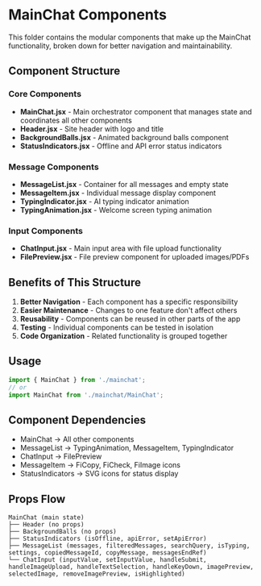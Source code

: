 # MainChat Components

This folder contains the modular components that make up the MainChat functionality, broken down for better navigation and maintainability.

## Component Structure

### Core Components

- **MainChat.jsx** - Main orchestrator component that manages state and coordinates all other components
- **Header.jsx** - Site header with logo and title
- **BackgroundBalls.jsx** - Animated background balls component
- **StatusIndicators.jsx** - Offline and API error status indicators

### Message Components

- **MessageList.jsx** - Container for all messages and empty state
- **MessageItem.jsx** - Individual message display component
- **TypingIndicator.jsx** - AI typing indicator animation
- **TypingAnimation.jsx** - Welcome screen typing animation

### Input Components

- **ChatInput.jsx** - Main input area with file upload functionality
- **FilePreview.jsx** - File preview component for uploaded images/PDFs

## Benefits of This Structure

1. **Better Navigation** - Each component has a specific responsibility
2. **Easier Maintenance** - Changes to one feature don't affect others
3. **Reusability** - Components can be reused in other parts of the app
4. **Testing** - Individual components can be tested in isolation
5. **Code Organization** - Related functionality is grouped together

## Usage

```jsx
import { MainChat } from './mainchat';
// or
import MainChat from './mainchat/MainChat';
```

## Component Dependencies

- MainChat → All other components
- MessageList → TypingAnimation, MessageItem, TypingIndicator
- ChatInput → FilePreview
- MessageItem → FiCopy, FiCheck, FiImage icons
- StatusIndicators → SVG icons for status display

## Props Flow

```
MainChat (main state)
├── Header (no props)
├── BackgroundBalls (no props)
├── StatusIndicators (isOffline, apiError, setApiError)
├── MessageList (messages, filteredMessages, searchQuery, isTyping, settings, copiedMessageId, copyMessage, messagesEndRef)
└── ChatInput (inputValue, setInputValue, handleSubmit, handleImageUpload, handleTextSelection, handleKeyDown, imagePreview, selectedImage, removeImagePreview, isHighlighted)
```
